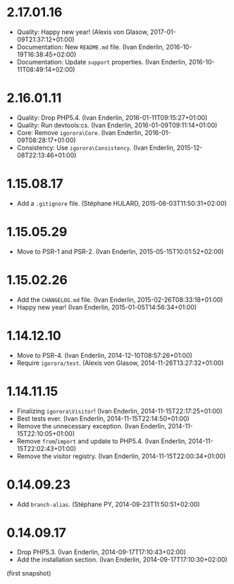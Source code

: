 # 2.17.01.16

  * Quality: Happy new year! (Alexis von Glasow, 2017-01-09T21:37:12+01:00)
  * Documentation: New `README.md` file. (Ivan Enderlin, 2016-10-19T16:38:45+02:00)
  * Documentation: Update `support` properties. (Ivan Enderlin, 2016-10-11T08:49:14+02:00)

# 2.16.01.11

  * Quality: Drop PHP5.4. (Ivan Enderlin, 2016-01-11T09:15:27+01:00)
  * Quality: Run devtools:cs. (Ivan Enderlin, 2016-01-09T09:11:14+01:00)
  * Core: Remove `igorora\Core`. (Ivan Enderlin, 2016-01-09T08:28:17+01:00)
  * Consistency: Use `igorora\Consistency`. (Ivan Enderlin, 2015-12-08T22:13:46+01:00)

# 1.15.08.17

  * Add a `.gitignore` file. (Stéphane HULARD, 2015-08-03T11:50:31+02:00)

# 1.15.05.29

  * Move to PSR-1 and PSR-2. (Ivan Enderlin, 2015-05-15T10:01:52+02:00)

# 1.15.02.26

  * Add the `CHANGELOG.md` file. (Ivan Enderlin, 2015-02-26T08:33:18+01:00)
  * Happy new year! (Ivan Enderlin, 2015-01-05T14:56:34+01:00)

# 1.14.12.10

  * Move to PSR-4. (Ivan Enderlin, 2014-12-10T08:57:26+01:00)
  * Require `igorora/test`. (Alexis von Glasow, 2014-11-26T13:27:32+01:00)

# 1.14.11.15

  * Finalizing `igorora\Visitor`! (Ivan Enderlin, 2014-11-15T22:17:25+01:00)
  * Best tests ever. (Ivan Enderlin, 2014-11-15T22:14:50+01:00)
  * Remove the unnecessary exception. (Ivan Enderlin, 2014-11-15T22:10:05+01:00)
  * Remove `from`/`import` and update to PHP5.4. (Ivan Enderlin, 2014-11-15T22:02:43+01:00)
  * Remove the visitor registry. (Ivan Enderlin, 2014-11-15T22:00:34+01:00)

# 0.14.09.23

  * Add `branch-alias`. (Stéphane PY, 2014-09-23T11:50:51+02:00)

# 0.14.09.17

  * Drop PHP5.3. (Ivan Enderlin, 2014-09-17T17:10:43+02:00)
  * Add the installation section. (Ivan Enderlin, 2014-09-17T17:10:30+02:00)

(first snapshot)
